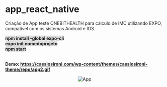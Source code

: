 # app_react_native
Criação de App teste ONEBITHEALTH para calculo de IMC utilizando EXPO, compatível com os sistemas Android e IOS.

<span style="background-color: #ddd;border-radius: 5px;"><strong>npm install –global expo-cli</strong></span><br>
<span style="background-color: #ddd;border-radius: 5px;"><strong>expo init nomedoprojeto</strong></span><br>
<span style="background-color: #ddd;border-radius: 5px;"><strong>npm start</strong></span><br>


<span></span><br>
<span><strong>Demo: https://cassiosironi.com/wp-content/themes/cassiosironi-theme/repo/app2.gif </strong></span><br>

<p align="center">
  <img src="cassiosironi.com/wp-content/themes/cassiosironi-theme/repo/app1.mp4" alt="App">
</p>



